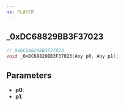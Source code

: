 ```yaml
---
ns: PLAYER
---
```

## _0xDC68829BB3F37023

```c
// 0xDC68829BB3F37023
void _0xDC68829BB3F37023(Any p0, Any p1);
```

## Parameters
* **p0**:
* **p1**:
